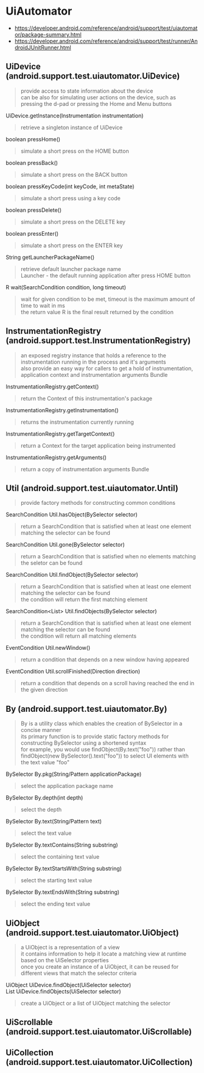 # UiAutomator
- https://developer.android.com/reference/android/support/test/uiautomator/package-summary.html
- https://developer.android.com/reference/android/support/test/runner/AndroidJUnitRunner.html

## UiDevice (android.support.test.uiautomator.UiDevice)
> provide access to state information about the device  
> can be also for simulating user actions on the device, such as pressing the d-pad or pressing the Home and Menu buttons  

UiDevice.getInstance(Instrumentation instrumentation)
> retrieve a singleton instance of UiDevice

boolean pressHome()
> simulate a short press on the HOME button

boolean pressBack()
> simulate a short press on the BACK button

boolean pressKeyCode(int keyCode, int metaState)
> simulate a short press using a key code

boolean pressDelete()
> simulate a short press on the DELETE key

boolean pressEnter()
> simulate a short press on the ENTER key

String getLauncherPackageName()
> retrieve default launcher package name  
> Launcher - the default running application after press HOME button

R wait(SearchCondition<R> condition, long timeout)
> wait for given condition to be met, timeout is the maximum amount of time to wait in ms  
> the return value R is the final result returned by the condition

## InstrumentationRegistry (android.support.test.InstrumentationRegistry)
> an exposed registry instance that holds a reference to the instrumentation running in the process and it's arguments  
> also provide an easy way for callers to get a hold of instrumentation, application context and instrumentation arguments Bundle  

InstrumentationRegistry.getContext()
> return the Context of this instrumentation's package

InstrumentationRegistry.getInstrumentation()
> returns the instrumentation currently running

InstrumentationRegistry.getTargetContext()
> return a Context for the target application being instrumented

InstrumentationRegistry.getArguments()
> return a copy of instrumentation arguments Bundle

## Util (android.support.test.uiautomator.Until)
> provide factory methods for constructing common conditions

SearchCondition<Boolean> Util.hasObject(BySelector selector)
> return a SearchCondition that is satisfied when at least one element matching the selector can be found

SearchCondition<Boolean> Util.gone(BySelector selector)
> return a SearchCondition that is satisfied when no elements matching the seletor can be found

SearchCondition<UiObject2> Util.findObject(BySelector selector)
> return a SearchCondition that is satisfied when at least one element matching the selector can be found  
> the condition will return the first matching element

SearchCondition<List<UiObject2>> Util.findObjects(BySelector selector)
> return a SearchCondition that is satisfied when at least one element matching the selector can be found  
> the condition will return all matching elements

EventCondition<Boolean> Util.newWindow()
> return a condition that depends on a new window having appeared

EventCondition<Boolean> Util.scrollFinished(Direction direction)
> return a condition that depends on a scroll having reached the end in the given direction

## By (android.support.test.uiautomator.By)
> By is a utility class which enables the creation of BySelector in a concise manner  
> its primary function is to provide static factory methods for constructing BySelector using a shortened syntax  
> for example, you would use findObject(By.text("foo")) rather than findObject(new BySelector().text("foo")) to select UI elements with the text value "foo"

BySelector By.pkg(String/Pattern applicationPackage)
> select the application package name

BySelector By.depth(int depth)
> select the depth

BySelector By.text(String/Pattern text)
> select the text value

BySelector By.textContains(String substring)
> select the containing text value

BySelector By.textStartsWith(String substring)
> select the starting text value

BySelector By.textEndsWith(String substring)
> select the ending text value

## UiObject (android.support.test.uiautomator.UiObject)
> a UiObject is a representation of a view  
> it contains information to help it locate a matching view at runtime based on the UiSelector properties  
> once you create an instance of a UiObject, it can be reused for different views that match the selector criteria   

UiObject UiDevice.findObject(UiSelector selector)  
List<UiObject> UiDevice.findObjects(UiSelector selector)
> create a UiObject or a list of UiObject matching the selector

## UiScrollable (android.support.test.uiautomator.UiScrollable)
## UiCollection (android.support.test.uiautomator.UiCollection)


